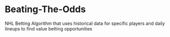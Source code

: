 # Beating-The-Odds
NHL Betting Algorithm that uses historical data for specific players and daily lineups to find value betting opportunities
